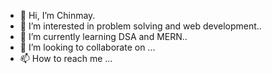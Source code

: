 - 👋 Hi, I’m Chinmay.
- 👀 I’m interested in problem solving and web development..
- 🌱 I’m currently learning DSA and MERN..
- 💞️ I’m looking to collaborate on ...
- 📫 How to reach me ...

<!---
chinmaysgit/chinmaysgit is a ✨ special ✨ repository because its `README.md` (this file) appears on your GitHub profile.
You can click the Preview link to take a look at your changes.
--->
